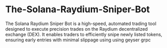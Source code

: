 # The-Solana-Raydium-Sniper-Bot
The Solana Raydium Sniper Bot is a high-speed, automated trading tool designed to execute precision trades on the Raydium decentralized exchange (DEX). It enables traders to efficiently snipe newly listed tokens, ensuring early entries with minimal slippage using using geyser grpc 
